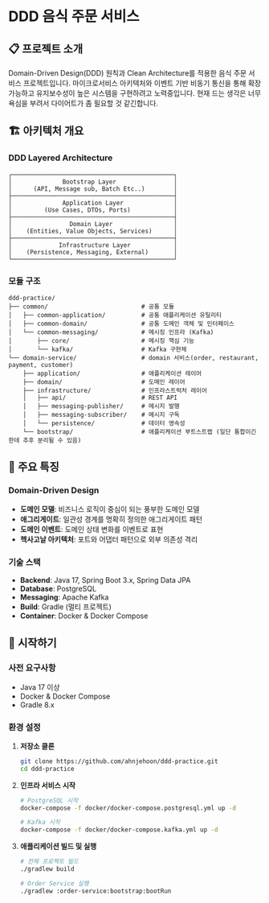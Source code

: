 # DDD 음식 주문 서비스

## 📋 프로젝트 소개
Domain-Driven Design(DDD) 원칙과 Clean Architecture를 적용한 음식 주문 서비스 프로젝트입니다.
마이크로서비스 아키텍처와 이벤트 기반 비동기 통신을 통해 확장 가능하고 유지보수성이 높은 시스템을 구현하려고 노력중입니다. 현재 드는 생각은 너무 욕심을 부려서 다이어트가 좀 필요할 것 같긴합니다.

## 🏗️ 아키텍처 개요

### DDD Layered Architecture
```
┌─────────────────────────────────────────────┐
│              Bootstrap Layer                │  
│      (API, Message sub, Batch Etc..)        │
├─────────────────────────────────────────────┤
│              Application Layer              │
│         (Use Cases, DTOs, Ports)            │
├─────────────────────────────────────────────┤
│                Domain Layer                 │
│    (Entities, Value Objects, Services)      │
├─────────────────────────────────────────────┤
│             Infrastructure Layer            │
│    (Persistence, Messaging, External)       │
└─────────────────────────────────────────────┘
```

### 모듈 구조
```
ddd-practice/
├── common/                          # 공통 모듈
│   ├── common-application/          # 공통 애플리케이션 유틸리티
│   ├── common-domain/               # 공통 도메인 객체 및 인터페이스
│   └── common-messaging/            # 메시징 인프라 (Kafka)
│       ├── core/                    # 메시징 핵심 기능
│       └── kafka/                   # Kafka 구현체
└── domain-service/                  # domain 서비스(order, restaurant, payment, customer)
    ├── application/                 # 애플리케이션 레이어
    ├── domain/                      # 도메인 레이어
    ├── infrastructure/              # 인프라스트럭처 레이어
    │   ├── api/                     # REST API
    │   ├── messaging-publisher/     # 메시지 발행
    │   ├── messaging-subscriber/    # 메시지 구독
    │   └── persistence/             # 데이터 영속성
    └── bootstrap/                   # 애플리케이션 부트스트랩 (일단 통합이긴한데 추후 분리될 수 있음)
```

## 🎯 주요 특징

### Domain-Driven Design
- **도메인 모델**: 비즈니스 로직이 중심이 되는 풍부한 도메인 모델
- **애그리게이트**: 일관성 경계를 명확히 정의한 애그리게이트 패턴
- **도메인 이벤트**: 도메인 상태 변화를 이벤트로 표현
- **헥사고날 아키텍처**: 포트와 어댑터 패턴으로 외부 의존성 격리

### 기술 스택
- **Backend**: Java 17, Spring Boot 3.x, Spring Data JPA
- **Database**: PostgreSQL
- **Messaging**: Apache Kafka
- **Build**: Gradle (멀티 프로젝트)
- **Container**: Docker & Docker Compose

## 🚀 시작하기

### 사전 요구사항
- Java 17 이상
- Docker & Docker Compose
- Gradle 8.x

### 환경 설정

1. **저장소 클론**
   ```bash
   git clone https://github.com/ahnjehoon/ddd-practice.git
   cd ddd-practice
   ```

2. **인프라 서비스 시작**
   ```bash
   # PostgreSQL 시작
   docker-compose -f docker/docker-compose.postgresql.yml up -d
   
   # Kafka 시작
   docker-compose -f docker/docker-compose.kafka.yml up -d
   ```

3. **애플리케이션 빌드 및 실행**
   ```bash
   # 전체 프로젝트 빌드
   ./gradlew build
   
   # Order Service 실행
   ./gradlew :order-service:bootstrap:bootRun
   ```
